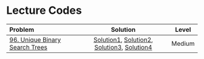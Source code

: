 # Lecture Codes

|  **Problem**  |  **Solution**  |  **Level**  |
|:--------------|:--------------:|:-----------:|
|  [96. Unique Binary Search Trees](https://leetcode.com/problems/unique-binary-search-trees/description/)  |  [Solution1](https://github.com/kishanrajput23/Love-Babbar-CPP-DSA-Course/blob/main/Lectures/Lecture_127/Lecture_Codes/96_1.cpp), [Solution2](https://github.com/kishanrajput23/Love-Babbar-CPP-DSA-Course/blob/main/Lectures/Lecture_127/Lecture_Codes/96_2.cpp), [Solution3](https://github.com/kishanrajput23/Love-Babbar-CPP-DSA-Course/blob/main/Lectures/Lecture_127/Lecture_Codes/96_3.cpp), [Solution4](https://github.com/kishanrajput23/Love-Babbar-CPP-DSA-Course/blob/main/Lectures/Lecture_127/Lecture_Codes/96_4.cpp)  |  Medium  |

